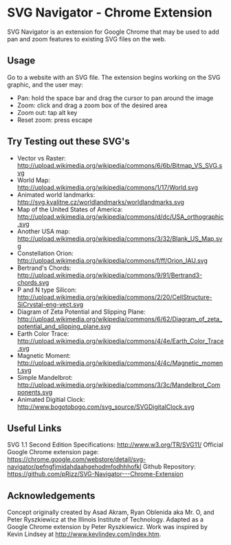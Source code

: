 SVG Navigator - Chrome Extension
====================

SVG Navigator is an extension for Google Chrome that may be used to add pan and zoom features to existing SVG files on the web.

Usage
--------------------------------
Go to a website with an SVG file.
The extension begins working on the SVG graphic, and the user may:
* Pan: hold the space bar and drag the cursor to pan around the image
* Zoom: click and drag a zoom box of the desired area
* Zoom out: tap alt key
* Reset zoom: press escape

Try Testing out these SVG's
---------------------------------
* Vector vs Raster: http://upload.wikimedia.org/wikipedia/commons/6/6b/Bitmap_VS_SVG.svg
* World Map: http://upload.wikimedia.org/wikipedia/commons/1/17/World.svg
* Animated world landmarks: http://svg.kvalitne.cz/worldlandmarks/worldlandmarks.svg
* Map of the United States of America: http://upload.wikimedia.org/wikipedia/commons/d/dc/USA_orthographic.svg
* Another USA map: http://upload.wikimedia.org/wikipedia/commons/3/32/Blank_US_Map.svg
* Constellation Orion: http://upload.wikimedia.org/wikipedia/commons/f/ff/Orion_IAU.svg
* Bertrand's Chords: http://upload.wikimedia.org/wikipedia/commons/9/91/Bertrand3-chords.svg
* P and N type Silicon: http://upload.wikimedia.org/wikipedia/commons/2/20/CellStructure-SiCrystal-eng-vect.svg
* Diagram of Zeta Potential and Slipping Plane: http://upload.wikimedia.org/wikipedia/commons/6/62/Diagram_of_zeta_potential_and_slipping_plane.svg
* Earth Color Trace: http://upload.wikimedia.org/wikipedia/commons/4/4e/Earth_Color_Trace.svg
* Magnetic Moment: http://upload.wikimedia.org/wikipedia/commons/4/4c/Magnetic_moment.svg
* Simple Mandelbrot: http://upload.wikimedia.org/wikipedia/commons/3/3c/Mandelbrot_Components.svg
* Animated Digitial Clock: http://www.bogotobogo.com/svg_source/SVGDigitalClock.svg

Useful Links
------------------------------
SVG 1.1 Second Edition Specifications: http://www.w3.org/TR/SVG11/
Official Google Chrome extension page: https://chrome.google.com/webstore/detail/svg-navigator/pefngfjmidahdaahgehodmfodhhhofkl
Github Repository: https://github.com/pRizz/SVG-Navigator---Chrome-Extension

Acknowledgements
-----------------------------
Concept originally created by Asad Akram, Ryan Oblenida aka Mr. O, and Peter Ryszkiewicz at the Illinois Institute of Technology. Adapted as a Google Chrome extension by Peter Ryszkiewicz. Work was inspired by Kevin Lindsey at http://www.kevlindev.com/index.htm.
